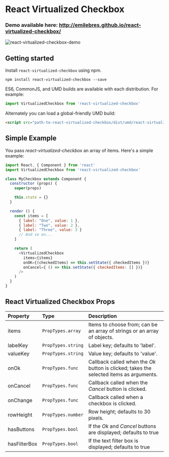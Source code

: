 # React Virtualized Checkbox

### Demo available here: http://emilebres.github.io/react-virtualized-checkbox/

![react-virtualized-checkbox-demo](https://cloud.githubusercontent.com/assets/6179178/15900554/2e509cac-2da0-11e6-8c3a-a7b261eca06b.gif)
## Getting started

Install `react-virtualized-checkbox` using npm.

```shell
npm install react-virtualized-checkbox --save
```

ES6, CommonJS, and UMD builds are available with each distribution.
For example:

```js
import VirtualizedCheckbox from 'react-virtualized-checkbox'
```

Alternately you can load a global-friendly UMD build:

```html
<script src="path-to-react-virtualized-checkbox/dist/umd/react-virtualized-checkbox.js"></script>
```

## Simple Example

You pass _react-virtualized-checkbox_ an array of items. Here's a simple example:

```js
import React, { Component } from 'react'
import VirtualizedCheckbox from 'react-virtualized-checkbox'

class MyCheckbox extends Component {
  constructor (props) {
    super(props)

    this.state = {}
  }

  render () {
    const items = [
      { label: "One", value: 1 },
      { label: "Two", value: 2 },
      { label: "Three", value: 3 }
      // And so on...
    ]

    return (
      <VirtualizedCheckbox
        items={items}
        onOK={(checkedItems) => this.setState({ checkedItems })}
        onCancel={ () => this.setState({ checkedItems: [] })}
      />
    )
  }
}
```

## React Virtualized Checkbox Props

| Property | Type | Description |
|:---|:---|:---|
| items | `PropTypes.array` | Items to choose from; can be an array of strings or an array of objects. |
| labelKey | `PropTypes.string` | Label key; defaults to 'label'. |
| valueKey | `PropTypes.string` | Value key; defaults to 'value'. |
| onOk | `PropTypes.func` | Callback called when the _Ok_ button is clicked; takes the selected items as arguments. |
| onCancel | `PropTypes.func` | Callback called when the _Cancel_ button is clicked. |
| onChange | `PropTypes.func` | Callback called when a checkbox is clicked. |
| rowHeight | `PropTypes.number` | Row height; defaults to 30 pixels. |
| hasButtons | `PropTypes.bool` | If the _Ok_ and _Cancel_ buttons are displayed; defaults to true |
| hasFilterBox | `PropTypes.bool` | If the text filter box is displayed; defaults to true |
